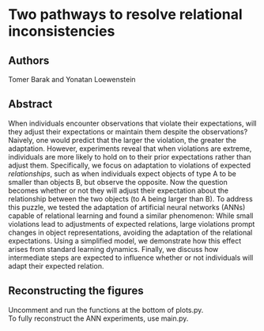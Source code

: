 # Two pathways to resolve relational inconsistencies

## Authors
Tomer Barak and Yonatan Loewenstein

## Abstract
When individuals encounter observations that violate their expectations, will they adjust their expectations or maintain them despite the observations? Naively, one would predict that the larger the violation, the greater the adaptation. However, experiments reveal that when violations are extreme, individuals are more likely to hold on to their prior expectations rather than adjust them. Specifically, we focus on adaptation to violations of expected *relationships*, such as when individuals expect objects of type A to be smaller than objects B, but observe the opposite. Now the question becomes whether or not they will adjust their expectation about the relationship between the two objects (to A being larger than B). To address this puzzle, we tested the adaptation of artificial neural networks (ANNs) capable of relational learning and found a similar phenomenon: While small violations lead to adjustments of expected relations, large violations prompt changes in object representations, avoiding the adaptation of the relational expectations. Using a simplified model, we demonstrate how this effect arises from standard learning dynamics. Finally, we discuss how intermediate steps are expected to influence whether or not individuals will adapt their expected relation. 

## Reconstructing the figures
Uncomment and run the functions at the bottom of plots.py.  
To fully reconstruct the ANN experiments, use main.py.
